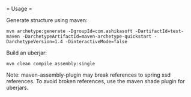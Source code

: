 = Usage =

Generate structure using maven:

    mvn archetype:generate -DgroupId=com.ashikasoft -DartifactId=test-maven -DarchetypeArtifactId=maven-archetype-quickstart -DarchetypeVersion=1.4 -DinteractiveMode=false

Build an uberjar:

    mvn clean compile assembly:single

Note: maven-assembly-plugin may break references to spring xsd references.
To avoid broken references, use the maven shade plugin for uberjars.
